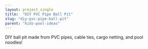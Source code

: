 ```yaml
---
layout: project_single
title:  "DIY PVC Pipe Ball Pit"
slug: "diy-pvc-pipe-ball-pit"
parent: "kids-pool-ideas"
---
```

DIY ball pit made from PVC pipes, cable ties, cargo netting, and pool noodles!